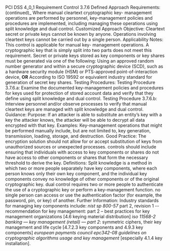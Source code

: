 PCI DSS 4_0_1 Requirement Control 3.7.6 Defined Approach Requirements: (continued)_ Where manual cleartext cryptographic key- management operations are performed by personnel, key-management policies and procedures are implemented, including managing these operations using split knowledge and dual control. Customized Approach Objective: Cleartext secret or private keys cannot be known by anyone. Operations involving cleartext keys cannot be carried out by a single person. Applicability Notes: This control is applicable for manual key- management operations. A cryptographic key that is simply split into two parts does not meet this requirement. Secret or private keys stored as key components or key shares must be generated via one of the following: Using an approved random number generator and within a secure cryptographic device (SCD), such as a hardware security module (HSM) or PTS-approved point-of-interaction device, **OR** According to ISO 19592 or equivalent industry standard for generation of secret key shares. Testing Procedures: Testing Procedure 3.7.6.a: Examine the documented key-management policies and procedures for keys used for protection of stored account data and verify that they define using split knowledge and dual control. Testing Procedure 3.7.6.b: Interview personnel and/or observe processes to verify that manual cleartext keys are managed with split knowledge and dual control. Guidance: Purpose: If an attacker is able to substitute an entity’s key with a key the attacker knows, the attacker will be able to decrypt all data encrypted with that key. Examples: Key-management operations that might be performed manually include, but are not limited to, key generation, transmission, loading, storage, and destruction. Good Practice: The encryption solution should not allow for or accept substitution of keys from unauthorized sources or unexpected processes. controls should include ensuring that individuals with access to key components or shares do not have access to other components or shares that form the necessary threshold to derive the key. Definitions: Split knowledge is a method in which two or more people separately have key components, where each person knows only their own key component, and the individual key components convey no knowledge of other components or of the original cryptographic key. dual control requires two or more people to authenticate the use of a cryptographic key or perform a key-management function. no single person can access or use the authentication factor (for example, the password, pin, or key) of another. Further Information: Industry standards for managing key components include: _nist sp 800-57_ part 2, revision 1 -- recommendation for key management: part 2 – best practices for key management organizations [4.6 keying material distribution] _iso 11568-2 banking — key management (retail)_ _— part 2_: symmetric ciphers, their key management and life cycle [4.7.2.3 key components and 4.9.3 key components] _european payments council epc342-08_ _guidelines on cryptographic algorithms usage and_ _key management_ [especially 4.1.4 key installation].